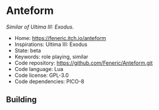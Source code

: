 # Anteform

_Similar of Ultima III: Exodus._

- Home: https://feneric.itch.io/anteform
- Inspirations: Ultima III: Exodus
- State: beta
- Keywords: role playing, similar
- Code repository: https://github.com/Feneric/Anteform.git
- Code language: Lua
- Code license: GPL-3.0
- Code dependencies: PICO-8

## Building
